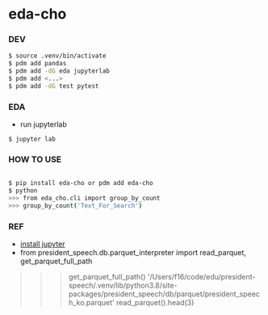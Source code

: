 # eda-cho

### DEV
```bash
$ source .venv/bin/activate
$ pdm add pandas
$ pdm add -dG eda jupyterlab
$ pdm add <...>
$ pdm add -dG test pytest

```

### EDA
- run jupyterlab
```
$ jupyter lab

```

### HOW TO USE
```bash

$ pip install eda-cho or pdm add eda-cho
$ python
>>> from eda_cho.cli import group_by_count
>>> group_by_count('Text_For_Search')


```


### REF
- [install jupyter](https://jupyter.org/install)
- from president_speech.db.parquet_interpreter import read_parquet, get_parquet_full_path
>>> get_parquet_full_path()
'/Users/f16/code/edu/president-speech/.venv/lib/python3.8/site-packages/president_speech/db/parquet/president_speech_ko.parquet'
>>> read_parquet().head(3)
